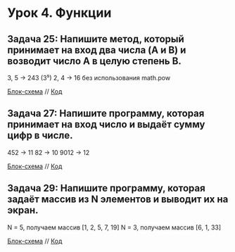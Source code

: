 # Урок 4. Функции
## Задача 25: Напишите метод, который принимает на вход два числа (A и B) и возводит число A в целую степень B.

3, 5 -> 243 (3⁵)
2, 4 -> 16
без использования math.pow

[Блок-схема](Task1/diagram1.drawio.png) // [Код](Task1/Program.cs)

## Задача 27: Напишите программу, которая принимает на вход число и выдаёт сумму цифр в числе.
452 -> 11
82 -> 10
9012 -> 12

[Блок-схема](Task2/diagram2.drawio.png) // [Код](Task2/Program.cs)

## Задача 29: Напишите программу, которая задаёт массив из N элементов и выводит их на экран.
N = 5, получаем массив [1, 2, 5, 7, 19]
N = 3, получаем массив [6, 1, 33]

[Блок-схема]() // [Код]()